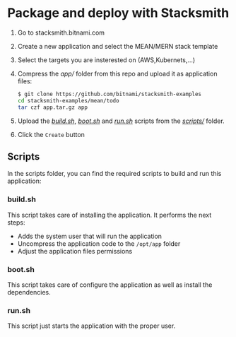 # Package and deploy with Stacksmith

1. Go to stacksmith.bitnami.com
2. Create a new application and select the MEAN/MERN stack template
3. Select the targets you are insterested on (AWS,Kubernets,...)
4. Compress the _app/_ folder from this repo and upload it as application files:

   ```bash
   $ git clone https://github.com/bitnami/stacksmith-examples
   cd stacksmith-examples/mean/todo
   tar czf app.tar.gz app
   ```

5. Upload the [_build.sh_](scripts/build.sh), [_boot.sh_](scripts/boot.sh) and [_run.sh_](scripts/run.sh) scripts from the [_scripts/_](scripts/) folder.
6. Click the `Create` button

## Scripts

In the scripts folder, you can find the required scripts to build and run this application:

### build.sh

This script takes care of installing the application. It performs the next steps:

* Adds the system user that will run the application
* Uncompress the application code to the `/opt/app` folder
* Adjust the application files permissions

### boot.sh

This script takes care of configure the application as well as install the dependencies.

### run.sh

This script just starts the application with the proper user.
